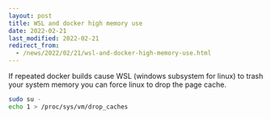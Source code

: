 ```yaml
---
layout: post
title: WSL and docker high memory use
date: 2022-02-21
last_modified: 2022-02-21
redirect_from:
  - /news/2022/02/21/wsl-and-docker-high-memory-use.html
---
```



If repeated docker builds cause WSL (windows subsystem for linux) to trash your system memory you can force linux to drop the page cache.

```bash
sudo su -
echo 1 > /proc/sys/vm/drop_caches
```
